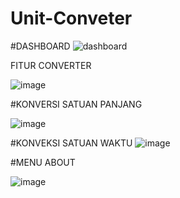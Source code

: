# Unit-Conveter

#DASHBOARD
![dashboard](https://github.com/annisams1506/Unit-Conveter/assets/145279345/4ef3c4bd-b3fb-4484-8169-ca1f7ad53912)


FITUR CONVERTER





![image](https://github.com/annisams1506/Unit-Conveter/assets/145279345/fcdc9a3a-4a78-4cf3-a147-9c8908568bab)





#KONVERSI SATUAN PANJANG 

![image](https://github.com/annisams1506/Unit-Conveter/assets/145279345/0a2e2268-3806-45e1-8493-3fae09fbdc7a)

#KONVEKSI SATUAN WAKTU
![image](https://github.com/annisams1506/Unit-Conveter/assets/145279345/17be271c-36d4-45af-9fc0-dce3d1440c20)


#MENU ABOUT

![image](https://github.com/annisams1506/Unit-Conveter/assets/145279345/c0cc8223-b28c-41e8-8611-78f17b2e63c8)
